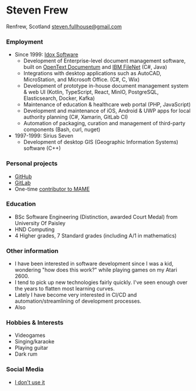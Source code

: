 # Steven Frew
Renfrew, Scotland
steven.fullhouse@gmail.com

### Employment
* Since 1999: [Idox Software](https://www.idoxgroup.com/)
  * Development of Enterprise-level document management software, built on [OpenText Documentum](https://www.opentext.com/products-and-solutions/products/enterprise-content-management/documentum-platform) and [IBM FileNet](https://www.ibm.com/uk-en/products/filenet-content-manager) (C#, Java)
  * Integrations with desktop applications such as AutoCAD, MicroStation, and Microsoft Office. (C#, C, Wix)
  * Development of prototype in-house document management system & web UI (Kotlin, TypeScript, React, MinIO, PostgreSQL, Elasticsearch, Docker, Kafka)
  * Maintenance of education & healthcare web portal (PHP, JavaScript)
  * Development and maintenance of iOS, Android & UWP apps for local authority planning (C#, Xamarin, GitLab CI)
  * Automation of packaging, curation and management of third-party components (Bash, curl, nuget)
* 1997-1999: Sirius Seven
  * Development of desktop GIS (Geographic Information Systems) software (C++)

### Personal projects
* [GitHub](https://github.com/peeveen?tab=repositories)
* [GitLab](https://gitlab.com/users/peeveen/projects)
* One-time [contributor to MAME](https://wiki.mamedev.org/index.php/MAME_0.34b1)

### Education
* BSc Software Engineering (Distinction, awarded Court Medal) from University Of Paisley
* HND Computing
* 4 Higher grades, 7 Standard grades (including A/1 in mathematics)

### Other information
* I have been interested in software development since I was a kid, wondering "how does this work?" while playing games on my Atari 2600.
* I tend to pick up new technologies fairly quickly. I've seen enough over the years to flatten most learning curves.
* Lately I have become very interested in CI/CD and automation/streamlining of development processes.
* Also 

### Hobbies & Interests
* Videogames
* Singing/karaoke
* Playing guitar
* Dark rum

### Social Media
* [I don't use it](https://www.youtube.com/watch?v=cDGlN6mluGA)
